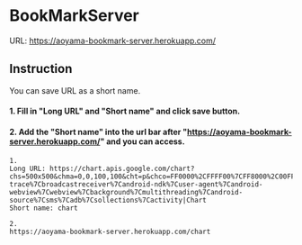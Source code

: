 # BookMarkServer

URL: https://aoyama-bookmark-server.herokuapp.com/


## Instruction
You can save URL as a short name.
#### 1. Fill in "Long URL" and "Short name" and click save button. 

#### 2. Add the "Short name" into the url bar after "https://aoyama-bookmark-server.herokuapp.com/" and you can access.

```
1.
Long URL: https://chart.apis.google.com/chart?chs=500x500&chma=0,0,100,100&cht=p&chco=FF0000%2CFFFF00%7CFF8000%2C00FF00%7C00FF00%2C0000FF&chd=t%3A122%2C42%2C17%2C10%2C8%2C7%2C7%2C7%2C7%2C6%2C6%2C6%2C6%2C5%2C5&chl=122%7C42%7C17%7C10%7C8%7C7%7C7%7C7%7C7%7C6%7C6%7C6%7C6%7C5%7C5&chdl=android%7Cjava%7Cstack-trace%7Cbroadcastreceiver%7Candroid-ndk%7Cuser-agent%7Candroid-webview%7Cwebview%7Cbackground%7Cmultithreading%7Candroid-source%7Csms%7Cadb%7Csollections%7Cactivity|Chart
Short name: chart

2.
https://aoyama-bookmark-server.herokuapp.com/chart
```
